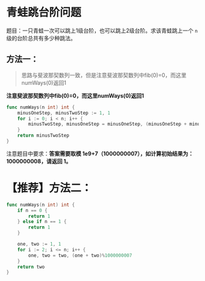 # 青蛙跳台阶问题

题目：一只青蛙一次可以跳上1级台阶，也可以跳上2级台阶。求该青蛙跳上一个 `n` 级的台阶总共有多少种跳法。

## 方法一：

> 思路与斐波那契数列一致，但是注意斐波那契数列中fib(0)=0，而这里numWays(0)返回1

**注意斐波那契数列中fib(0)=0，而这里numWays(0)返回1**

```go
func numWays(n int) int {
	minusOneStep, minusTwoStep := 1, 1
	for i := 0; i < n; i++ {
		minusTwoStep, minusOneStep = minusOneStep, (minusOneStep + minusTwoStep) % 1000000007
	}
	return minusTwoStep
}
```

注意题目中要求：**答案需要取模 1e9+7（1000000007），如计算初始结果为：1000000008，请返回 1。**



# 【推荐】方法二：
```go
func numWays(n int) int {
    if n == 0 {
        return 1
    } else if n == 1 {
        return 1
    }

    one, two := 1, 1
    for i := 2; i <= n; i++ {
        one, two = two, (one + two)%1000000007
    }
    return two
}
```